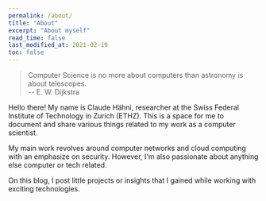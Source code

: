 ```yaml
---
permalink: /about/
title: "About"
excerpt: "About myself"
read_time: false
last_modified_at: 2021-02-19
toc: false
---
```


> Computer Science is no more about computers than astronomy is about
> telescopes.  
-- E. W. Dijkstra

Hello there! My name is Claude Hähni, researcher at the Swiss Federal Institute of
Technology in Zurich (ETHZ).
This is a space for me to document and share various things related to my work
as a computer scientist.

My main work revolves around computer networks and cloud computing with an emphasize on
security.
However, I'm also passionate about anything else computer or tech related.

On this blog, I post little projects or insights that I gained while working
with exciting technologies.